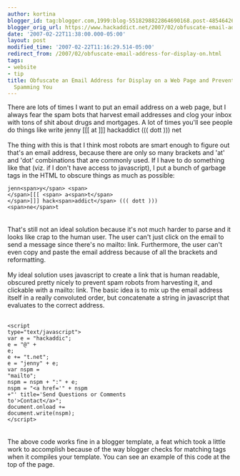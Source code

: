 ```yaml
---
author: kortina
blogger_id: tag:blogger.com,1999:blog-5518298822864690168.post-4854642631592530077
blogger_orig_url: https://www.hackaddict.net/2007/02/obfuscate-email-address-for-display-on.html
date: '2007-02-22T11:38:00.000-05:00'
layout: post
modified_time: '2007-02-22T11:16:29.514-05:00'
redirect_from: /2007/02/obfuscate-email-address-for-display-on.html
tags:
- website
- tip
title: Obfuscate an Email Address for Display on a Web Page and Prevent Robots from
  Spamming You
---
```


There are lots of times I want to put an email address on a web page, but I always fear the spam bots that harvest email addresses and clog your inbox with tons of shit about drugs and mortgages.  A lot of times you'll see people do things like write jenn<span>y</span> <span> </span>[[[ <span> a<span>t</span> </span>]]] hack<span>addict</span> ((( dott ))) <span>ne</span>t<br /><br />The thing with this is that I think most robots are smart enough to figure out that's an email address, because there are only so many brackets and 'at' and 'dot' combinations that are commonly used.  If I have to do something like that (viz. if I don't have access to javascript), I put a bunch of garbage tags in the HTML to obscure things as much as possible:<br /><code><br />jenn&lt;span&gt;y&lt;/span&gt; &lt;span&gt; &lt;/span&gt;[[[ &lt;span&gt; a&lt;span&gt;t&lt;/span&gt; &lt;/span&gt;]]] hack&lt;span&gt;addict&lt;/span&gt; ((( dott ))) &lt;span&gt;ne&lt;/span&gt;t<br /></code><br /><br />That's still not an ideal solution because it's not much harder to parse and it looks like crap to the human user.  The user can't just click on the email to send a message since there's no mailto: link.  Furthermore, the user can't even copy and paste the email address because of all the brackets and reformatting.<br /><br />My ideal solution uses javascript to create a link that is human readable, obscured pretty nicely to prevent spam robots from harvesting it, and clickable with a mailto: link.  The basic idea is to mix up the email address itself in a really convoluted order, but concatenate a string in javascript that evaluates to the correct address.<br /><br /><code><br />&lt;script type="text/javascript"&gt;<br />var e = "hackaddic";<br />e = "@" + e;<br />e += "t.net";<br />e = "jenny" + e;<br />var nspm = "mailto";<br />nspm =  nspm + ":" + e;<br />nspm = "&lt;a href='" + nspm +"' title='Send Questions or Comments to'&gt;Contact&lt;/a&gt;";<br />document.onload += document.write(nspm);<br />&lt;/script&gt;<br /></code><br /><br />The above code works fine in a blogger template, a feat which took a little work to accomplish because of the way blogger checks for matching tags when it compiles your template.  You can see an example of this code at the top of the page.